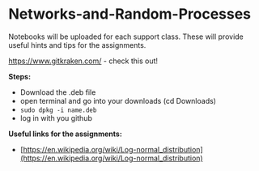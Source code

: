 # Networks-and-Random-Processes

Notebooks will be uploaded for each support class. These will provide useful hints and tips for the assignments. 

https://www.gitkraken.com/ - check this out!

**Steps:**
- Download the .deb file
- open terminal and go into your downloads (cd Downloads)
- `sudo dpkg -i name.deb`
- log in with you github

**Useful links for the assignments:**
- [https://en.wikipedia.org/wiki/Log-normal_distribution](https://en.wikipedia.org/wiki/Log-normal_distribution)
